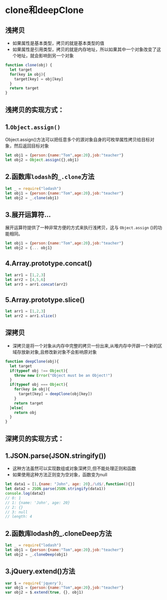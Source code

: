  # clone和deepClone

## 浅拷贝
- 如果属性是基本类型，拷贝的就是基本类型的值
- 如果属性是引用类型，拷贝的就是内存地址，所以如果其中一个对象改变了这个地址，就会影响到另一个对象
  
```js
function clone(obj) {
  let target
  for(key in obj){
    target[key] = obj[key]
  }
  return target
}
```
## 浅拷贝的实现方式：

## 1.`Object.assign()`
  Object.assign()方法可以把任意多个的源对象自身的可枚举属性拷贝给目标对象，然后返回目标对象
```js
let obj1 = {person:{name:"Tom",age:20},job:"teacher"}
let obj2 = Object.assign({},obj1)
```
## 2.函数库`lodash`的`_.clone`方法
```js
let _ = require("lodash")
let obj1 = {person:{name:"Tom",age:20},job:"teacher"}
let obj2 = _.clone(obj1) 
```
## 3.展开运算符...
展开运算符提供了一种非常方便的方式来执行浅拷贝，这与 `Object.assign` ()的功能相同。
```js
let obj1 = {person:{name:"Tom",age:20},job:"teacher"}
let obj2 = {... obj1}
```
## 4.Array.prototype.concat()
```js
let arr1 = [1,2,3]
let arr2 = [4,5,6]
let arr3 = arr1.concat(arr2)
```
## 5.Array.prototype.slice()
```js
let arr1 = [1,2,3]
let arr2 = arr1.slice()

```

## 深拷贝
- 深拷贝是将一个对象从内存中完整的拷贝一份出来,从堆内存中开辟一个新的区域存放新对象,且修改新对象不会影响原对象
```js
function deepClone(obj){
  let target
  if(typeof obj !== Object){
    throw new Error("Object must be an Object!")
  }
  if(typeof obj === Object){
    for(key in obj){
      target[key] = deepClone(obj[key])
    }
    return target
  }else{
    return obj
  }
}
```
## 深拷贝的实现方式：
## 1.JSON.parse(JSON.stringify())
- 这种方法虽然可以实现数组或对象深拷贝,但不能处理正则和函数
- 如果使用这种方法正则变为空对象，函数变为null
```js
let data1 = [1,{name: "John", age: 20},/\d$/,function(){}]
let data2 = JSON.parse(JSON.stringify(data1))
console.log(data2)
// 0: 1
// 1: {name: 'John', age: 20}
// 2: {}
// 3: null
// length: 4
```
## 2.函数库lodash的_.cloneDeep方法
```js
let _ = require("lodash")
let obj1 = {person:{name:"Tom",age:20},job:"teacher"}
let obj2 = _.cloneDeep(obj1) 
```
## 3.jQuery.extend()方法
```js
var $ = require('jquery');
var obj1 = {person:{name:"Tom",age:20},job:"teacher"}
var obj2 = $.extend(true, {}, obj1)
```